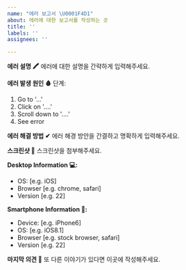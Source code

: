 ```yaml
---
name: "에러 보고서 \U0001F4D1"
about: 에러에 대한 보고서를 작성하는 곳
title: ''
labels: ''
assignees: ''

---
```


**에러 설명 🖍**
에러에 대한 설명을 간략하게 입력해주세요.

**에러 발생 원인 🩸**
단계:
1. Go to '...'
2. Click on '....'
3. Scroll down to '....'
4. See error

**에러 해결 방법 ✔**
에러 해경 방안을 간결하고 명확하게 입력해주세요.

**스크린샷 📸**
스크린샷을 첨부해주세요.

**Desktop Information 💻:**
 - OS: [e.g. iOS]
 - Browser [e.g. chrome, safari]
 - Version [e.g. 22]

**Smartphone Information 📱:**
 - Device: [e.g. iPhone6]
 - OS: [e.g. iOS8.1]
 - Browser [e.g. stock browser, safari]
 - Version [e.g. 22]

**마지막 의견 🔨**
또 다른 이야기가 있다면 이곳에 작성해주세요.
